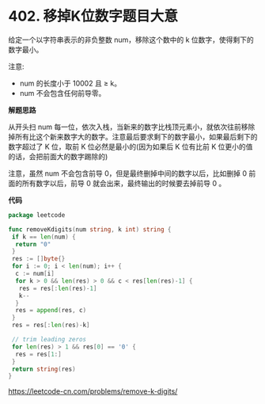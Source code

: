 # 402. 移掉K位数字**题目大意** 

给定一个以字符串表示的非负整数 num，移除这个数中的 k 位数字，使得剩下的数字最小。

注意:

- num 的长度小于 10002 且 ≥ k。
- num 不会包含任何前导零。

**解题思路**  

从开头扫 num 每一位，依次入栈，当新来的数字比栈顶元素小，就依次往前移除掉所有比这个新来数字大的数字。注意最后要求剩下的数字最小，如果最后剩下的数字超过了 K 位，取前 K 位必然是最小的(因为如果后 K 位有比前 K 位更小的值的话，会把前面大的数字踢除的)

注意，虽然 num 不会包含前导 0，但是最终删掉中间的数字以后，比如删掉 0 前面的所有数字以后，前导 0 就会出来，最终输出的时候要去掉前导 0 。

**代码**  

```go
package leetcode

func removeKdigits(num string, k int) string {
 if k == len(num) {
  return "0"
 }
 res := []byte{}
 for i := 0; i < len(num); i++ {
  c := num[i]
  for k > 0 && len(res) > 0 && c < res[len(res)-1] {
   res = res[:len(res)-1]
   k--
  }
  res = append(res, c)
 }
 res = res[:len(res)-k]

 // trim leading zeros
 for len(res) > 1 && res[0] == '0' {
  res = res[1:]
 }
 return string(res)
}
```

https://leetcode-cn.com/problems/remove-k-digits/